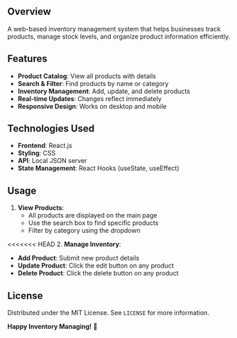 ## Overview
A web-based inventory management system that helps businesses track products, manage stock levels, and organize product information efficiently.

## Features
- **Product Catalog**: View all products with details
- **Search & Filter**: Find products by name or category
- **Inventory Management**: Add, update, and delete products
- **Real-time Updates**: Changes reflect immediately
- **Responsive Design**: Works on desktop and mobile

## Technologies Used
- **Frontend**: React.js
- **Styling**: CSS
- **API**: Local JSON server
- **State Management**: React Hooks (useState, useEffect)

## Usage
1. **View Products**:
   - All products are displayed on the main page
   - Use the search box to find specific products
   - Filter by category using the dropdown

<<<<<<< HEAD
2. **Manage Inventory**:
   - **Add Product**: Submit new product details
   - **Update Product**: Click the edit button on any product
   - **Delete Product**: Click the delete button on any product


## License
Distributed under the MIT License. See `LICENSE` for more information.

**Happy Inventory Managing!** 🎉


